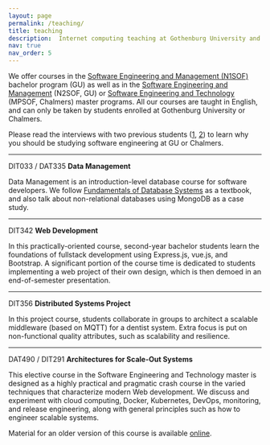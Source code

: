 ```yaml
---
layout: page
permalink: /teaching/
title: teaching
description:  Internet computing teaching at Gothenburg University and Chalmers
nav: true
nav_order: 5
---
```


We offer courses in the <a href="https://www.gu.se/en/study-gothenburg/software-engineering-and-management-bachelors-programme-n1sof">Software Engineering and Management (N1SOF)</a> bachelor program (GU) as well as in the <a href="https://www.gu.se/en/study-gothenburg/software-engineering-and-management-masters-programme-n2sof">Software Engineering and Management</a> (N2SOF, GU) or <a href="https://www.chalmers.se/en/education/find-masters-programme/software-engineering-and-technology-msc/">Software Engineering and Technology</a> (MPSOF, Chalmers) master programs. All our courses are taught in English, and can only be taken by students enrolled at Gothenburg University or Chalmers.

Please read the interviews with two previous students (<a href="https://www.gu.se/en/study-gothenburg/i-appreciate-the-close-connection-to-industry">1</a>, <a href="https://www.gu.se/en/study-gothenburg/towards-a-masters-degree-in-software-engineering">2</a>) to learn why you should be studying software engineering at GU or Chalmers.

---
DIT033 / DAT335 <b>Data Management</b>

Data Management is an introduction-level database course for software developers. We follow <a href="https://www.amazon.de/-/en/Ramez-Elmasri/dp/1292097612/ref=sr_1_17?crid=DSE43PL337WT&dib=eyJ2IjoiMSJ9.1OkYB2ZedIPF5smdk1tvLZcM44X1QYqjIgEGYcAKTmbdvK912e2-NuyXOxL97KvyHI1R4T_DvuiRlyDE1xQU5Q.uIUmODe9pYPPRNDH9coPkBxs8_viVh5PhOfqpx5oeKA&dib_tag=se&keywords=databases&qid=1717159291">Fundamentals of Database Systems</a> as a textbook, and also talk about non-relational databases using MongoDB as a case study.

---
DIT342 <b>Web Development</b>

In this practically-oriented course, second-year bachelor students learn the foundations of fullstack development using Express.js, vue.js, and Bootstrap. A significant portion of the course time is dedicated to students implementing a web project of their own design, which is then demoed in an end-of-semester presentation.

---
DIT356 <b>Distributed Systems Project</b>

In this project course, students collaborate in groups to architect a scalable middleware (based on MQTT) for a dentist system. Extra focus is put on non-functional quality attributes, such as scalability and resilience.

---
DAT490 / DIT291 <b>Architectures for Scale-Out Systems</b>

This elective course in the Software Engineering and Technology master is designed as a highly practical and pragmatic crash course in the varied techniques that characterize modern Web development. We discuss and experiment with cloud computing, Docker, Kubernetes, DevOps, monitoring, and release engineering, along with general principles such as how to engineer scalable systems.

Material for an older version of this course is available <a href="https://github.com/icetlab/devopscourse">online</a>.